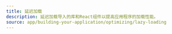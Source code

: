 ```yaml
---
title: 延迟加载
description: 延迟加载导入的库和React组件以提高应用程序的加载性能。
source: app/building-your-application/optimizing/lazy-loading
---
```


